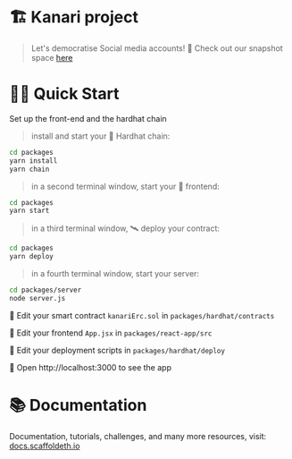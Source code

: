 # 🏗 Kanari project

> Let's democratise Social media accounts! 🚀
> Check out our snapshot space [here](https://snapshot.org/#/kanari.eth)




# 🏄‍♂️ Quick Start

Set up the front-end and the hardhat chain

> install and start your 👷‍ Hardhat chain:

```bash
cd packages
yarn install
yarn chain
```

> in a second terminal window, start your 📱 frontend:

```bash
cd packages
yarn start
```

> in a third terminal window, 🛰 deploy your contract:

```bash
cd packages
yarn deploy
```

> in a fourth terminal window, start your server:

```bash
cd packages/server
node server.js
```



🔏 Edit your smart contract `kanariErc.sol` in `packages/hardhat/contracts`

📝 Edit your frontend `App.jsx` in `packages/react-app/src`

💼 Edit your deployment scripts in `packages/hardhat/deploy`

📱 Open http://localhost:3000 to see the app


# 📚 Documentation

Documentation, tutorials, challenges, and many more resources, visit: [docs.scaffoldeth.io](https://docs.scaffoldeth.io)


